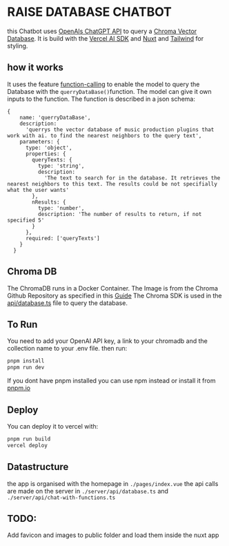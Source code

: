 # RAISE DATABASE CHATBOT

this Chatbot uses [OpenAIs ChatGPT API](https://github.com/openai/openai-node/blob/master/api.md) to query a [Chroma Vector Database](https://docs.trychroma.com/).
It is build with the [Vercel AI SDK](https://github.com/vercel/ai) and [Nuxt](https://nuxt.com/) and [Tailwind](https://tailwindcss.com/) for styling.

## how it works

It uses the feature [function-calling](https://platform.openai.com/docs/guides/function-calling) to enable the model to query the Database with the `querryDataBase()`function. The model can give it own inputs to the function. The function is described in a json schema:

```JS
{
    name: 'querryDataBase',
    description:
      'querrys the vector database of music production plugins that work with ai. to find the nearest neighbors to the query text',
    parameters: {
      type: 'object',
      properties: {
        queryTexts: {
          type: 'string',
          description:
            'The text to search for in the database. It retrieves the nearest neighbors to this text. The results could be not specifially what the user wants'
        },
        nResults: {
          type: 'number',
          description: 'The number of results to return, if not specified 5'
        }
      },
      required: ['queryTexts']
    }
  }
```

## Chroma DB

The ChromaDB runs in a Docker Container. The Image is from the Chroma Github Repository as specified in this [Guide](https://docs.trychroma.com/deployment)
The Chroma SDK is used in the [api/database.ts](./api/database.ts) file to query the database.

## To Run

You need to add your OpenAI API key, a link to your chromadb and the collection name to your .env file. then run:

```bash
pnpm install
pnpm run dev
```

If you dont have pnpm installed you can use npm instead or install it from [pnpm.io](https://pnpm.io/)

## Deploy

You can deploy it to vercel with:

```bash
pnpm run build
vercel deploy
```

## Datastructure

the app is organised with the homepage in `./pages/index.vue`
the api calls are made on the server in `./server/api/database.ts` and `./server/api/chat-with-functions.ts`

## TODO:

Add favicon and images to public folder and load them inside the nuxt app

